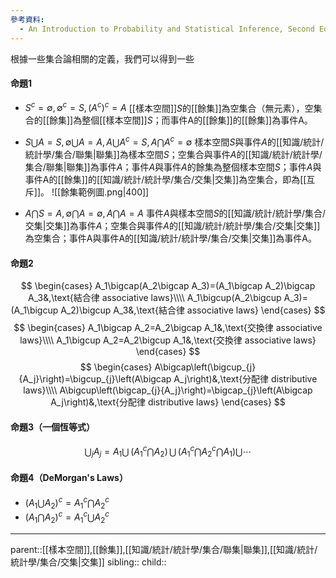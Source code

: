 ```yaml
---
參考資料:
  - An Introduction to Probability and Statistical Inference, Second Edition - George G. Roussas
---
```

根據一些集合論相關的定義，我們可以得到一些

#### 命題1
- $S^c=\emptyset,\emptyset^c=S,(A^c)^c=A$
[[樣本空間]]$S$的[[餘集]]為空集合（無元素），空集合的[[餘集]]為整個[[樣本空間]]$S$；而事件A的[[餘集]]的[[餘集]]為事件A。

- $S\bigcup A=S,\emptyset\bigcup A=A,A\bigcup A^c=S,A\bigcap A^c=\emptyset$
樣本空間$S$與事件$A$的[[知識/統計/統計學/集合/聯集|聯集]]為樣本空間$S$；空集合與事件$A$的[[知識/統計/統計學/集合/聯集|聯集]]為事件$A$；事件$A$與事件$A$的餘集為整個樣本空間$S$；事件$A$與事件A的[[餘集]]的[[知識/統計/統計學/集合/交集|交集]]為空集合，即為[[互斥]]。
![[餘集範例圖.png|400]]

- $A\bigcap S=A,\emptyset\bigcap A=\emptyset,A\bigcap A = A$
事件$A$與樣本空間$S$的[[知識/統計/統計學/集合/交集|交集]]為事件$A$；空集合與事件$A$的[[知識/統計/統計學/集合/交集|交集]]為空集合；事件A與事件A的[[知識/統計/統計學/集合/交集|交集]]為事件A。

#### 命題2
$$
\begin{cases}
A_1\bigcap(A_2\bigcap A_3)=(A_1\bigcap A_2)\bigcap A_3&,\text{結合律 associative laws}\\\\
A_1\bigcup(A_2\bigcup A_3)=(A_1\bigcup A_2)\bigcup A_3&,\text{結合律 associative laws}
\end{cases}
$$
$$
\begin{cases}
A_1\bigcap A_2=A_2\bigcap A_1&,\text{交換律 associative laws}\\\\
A_1\bigcup A_2=A_2\bigcup A_1&,\text{交換律 associative laws}
\end{cases}
$$
$$
\begin{cases}
A\bigcap\left(\bigcup_{j}{A_j}\right)=\bigcup_{j}\left(A\bigcap A_j\right)&,\text{分配律 distributive laws}\\\\
A\bigcup\left(\bigcap_{j}{A_j}\right)=\bigcap_{j}\left(A\bigcap A_j\right)&,\text{分配律 distributive laws}
\end{cases}
$$
#### 命題3（一個恆等式）
$$
\bigcup_j{A_j}=A_1\bigcup\,(A_1^c\bigcap A_2)\,\bigcup\,(A^c_1\bigcap A^c_2\bigcap A_1)\bigcup\cdots
$$

#### 命題4（DeMorgan's Laws）
- $(A_1\bigcup A_2)^c=A^c_1\bigcap A^c_2$
- $(A_1\bigcap A_2)^c=A^c_1\bigcup A^c_2$
- - -
parent::[[樣本空間]],[[餘集]],[[知識/統計/統計學/集合/聯集|聯集]],[[知識/統計/統計學/集合/交集|交集]]
sibling::
child::